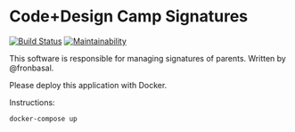# Code+Design Camp Signatures

[![Build Status](https://travis-ci.org/CodeDesignInitiative/code-sign.svg?branch=master)](https://travis-ci.org/CodeDesignInitiative/code-sign)
[![Maintainability](https://api.codeclimate.com/v1/badges/deb8e4578d68f7199533/maintainability)](https://codeclimate.com/github/CodeDesignInitiative/code-sign/maintainability)

This software is responsible for managing signatures of parents.
Written by @fronbasal.

Please deploy this application with Docker.

Instructions:

```
docker-compose up
```
